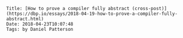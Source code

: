     Title: [How to prove a compiler fully abstract (cross-post)](https://dbp.io/essays/2018-04-19-how-to-prove-a-compiler-fully-abstract.html)
    Date: 2018-04-23T10:07:48
    Tags: by Daniel Patterson

